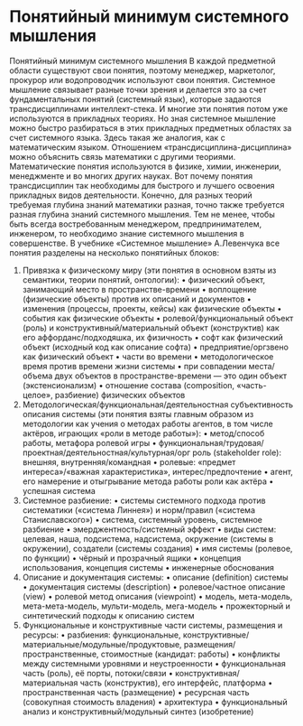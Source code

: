 # Понятийный минимум системного мышления

Понятийный минимум системного мышления
В каждой предметной области существуют свои понятия, поэтому менеджер, маркетолог, прокурор или водопроводчик используют свои понятия. Системное мышление связывает разные точки зрения и делается это за счет фундаментальных понятий (системный язык), которые задаются трансдисциплинами интеллект-стека. И многие эти понятия потом уже используются в прикладных теориях. Но зная системное мышление можно быстро разбираться в этих прикладных предметных областях за счет системного языка. 
Здесь такая же аналогия, как с математическим языком. Отношением «трансдисциплина-дисциплина» можно объяснить связь математики с другими теориями. Математические понятия используются в физике, химии, инженерии, менеджменте и во многих других науках. Вот почему понятия трансдисциплин так необходимы для быстрого и лучшего освоения прикладных видов деятельности. Конечно, для разных теорий требуемая глубина знаний математики разная, точно также требуется разная глубина знаний системного мышления. Тем не менее, чтобы быть всегда востребованным менеджером, предпринимателем, инженером, то необходимо знание системного мышления в совершенстве.
В учебнике «Системное мышление» А.Левенчука все понятия разделены на несколько понятийных блоков:
   1. Привязка к физическому миру (эти понятия в основном взяты из семантики, теории понятий, онтологии):
• физический объект, занимающий место в пространстве-времени
• воплощение (физические объекты) против их описаний и документов
• изменения (процессы, проекты, кейсы) как физические объекты
• события как физические объекты
• ролевой/функциональный объект (роль) и конструктивный/материальный объект (конструктив) как его аффорданс/подходяшка, их физичность
• софт как физический объект (исходный код как описание софта)
• предприятие/оргзвено как физический объект
• части во времени
• методологическое время против времени жизни системы
• при совпадении места/объема двух объектов в пространстве-времени — это один объект (экстенсионализм)
• отношение состава (composition, «часть-целое», разбиение) физических объектов
   2. Методологическая/функциональная/деятельностная субъективность описания системы (эти понятия взяты главным образом из методологии как учения о методах работы агентов, в том числе актёров, играющих «роли в методе работы»):
• метод/способ работы, метафора ролевой игры
• функциональная/трудовая/проектная/деятельностная/культурная/орг роль (stakeholder role): внешняя, внутренняя/командная
• ролевые: «предмет интереса»/«важная характеристика», интерес/предпочтение
• агент, его намерение и отыгрывание метода работы роли как актёра
• успешная система
   3. Системное разбиение:
• системы системного подхода против систематики («система Линнея») и норм/правил («система Станиславского»)
• система, системный уровень, системное разбиение
• эмерджентность/системный эффект
• виды систем: целевая, наша, подсистема, надсистема, окружение (системы в окружении), создатели (системы создания)
• имя системы (ролевое, по функции)
• чёрный и прозрачный ящики
• концепция использования, концепция системы
• инженерные обоснования
   4. Описание и документация системы:
• описание (definition) системы
• документация системы (description)
• ролевое/частное описание (view)
• ролевой метод описания (viewpoint)
• модель, мета-модель, мета-мета-модель, мульти-модель, мега-модель
• прожекторный и синтетический подходы к описанию систем
   5. Функциональные и конструктивные части системы, размещения и ресурсы:
• разбиения: функциональные, конструктивные/материальные/модульные/продуктовые, размещения/пространственные, стоимостные (кандидат: работы)
• конфликты между системными уровнями и неустроенности
• функциональная часть (роль), её порты, потоки/связи
• конструктивная/материальная часть (конструктив), его интерфейс, платформа
• пространственная часть (размещение)
• ресурсная часть (совокупная стоимость владения)
• архитектура
• функциональный анализ и конструктивный/модульный синтез (изобретение)
